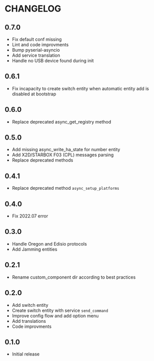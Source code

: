 # CHANGELOG

## 0.7.0

- Fix default conf missing
- Lint and code improvments
- Bump pyserial-asyncio
- Add service translation
- Handle no USB device found during init

## 0.6.1

- Fix incapacity to create switch entity when automatic entity add is disabled at bootstrap

## 0.6.0

- Replace deprecated async_get_registry method

## 0.5.0

- Add missing async_write_ha_state for number entity
- Add X2D/STARBOX F03 (CPL) messages parsing
- Replace deprecated methods

## 0.4.1

- Replace deprecated method `async_setup_platforms`

## 0.4.0

- Fix 2022.07 error

## 0.3.0

- Handle Oregon and Edisio protocols
- Add Jamming entities

## 0.2.1

- Rename custom_component dir according to best practices

## 0.2.0

- Add switch entity
- Create switch entity with service `send_command`
- Improve config flow and add option menu
- Add translations
- Code improvments

## 0.1.0

- Initial release
